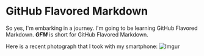 # GitHub Flavored Markdown 
So yes, I'm embarking in a journey. 
I'm going to be learning GitHub Flavored Markdown. ***GFM*** is short for GitHub Flavored Markdown.

Here is a recent photograph that I took with my smartphone: ![Imgur](https://i.imgur.com/BIA7FPR.jpg) 
